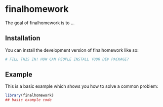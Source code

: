 
# finalhomework

<!-- badges: start -->
<!-- badges: end -->

The goal of finalhomework is to ...

## Installation

You can install the development version of finalhomework like so:

``` r
# FILL THIS IN! HOW CAN PEOPLE INSTALL YOUR DEV PACKAGE?
```

## Example

This is a basic example which shows you how to solve a common problem:

``` r
library(finalhomework)
## basic example code
```

